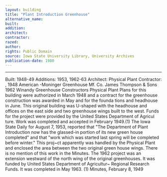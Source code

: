 ```yaml
---
layout: building
title: "Plant Introduction Greenhouse"
alternative_name: 
built: 
addition:
architect: 
contractor: 
razed: 
author:
rights: Public Domain
source: Iowa State University Library, University Archives
publication-date: 1980 
---
```

---

Built: 1948-49 Additions: 1953, 1962-63 
Architect: Physical Plant 
Contractor: , 1948 American -Moninger Greenhouse Mf. Co. 
James Thompson & Sons 
1962 Winandy Greenhouse Constructors 
Physical Plant 
Plans for this building were authorized in March 1948 and a contract for the greenhouse construction was awarded in May and for the founda tions and headhouse in June. 
This original building was U-shaped with the headhouse and offices on 
the east side and two greenhouse wings built to the west. Funds for 
the project were provided by the United States Department of Agricul 
ture. Work was completed and accepted in February 1949.(1) 
The Iowa State Daily for August 7, 1953, reported that "The Department of Plant Introduction now has the glassed-in portion of its new green house completed" and that "work which was started last spring will be completed before winter." This proj~ct apparently was handled by the Physical Plant and enclosed the area between the two original green house wings. There is no mention of this work in the Minutes. 
The 1962 project was an extension westward of the north wing of the original greenhouses. It was funded by United States Department of Agricultur~ Regional Research Funds. It was completed in May 1963. 
(1) Minutes, February 8, 1949